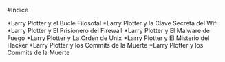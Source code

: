 #Indice

*Larry Plotter y el Bucle Filosofal
*Larry Plotter y la Clave Secreta del Wifi
*Larry Plotter y El Prisionero del Firewall
*Larry Plotter y El Malware de Fuego
*Larry Plotter y La Orden de Unix
*Larry Plotter y El Misterio del Hacker
*Larry Plotter y los Commits de la Muerte
*Larry Plotter y los Commits de la Muerte